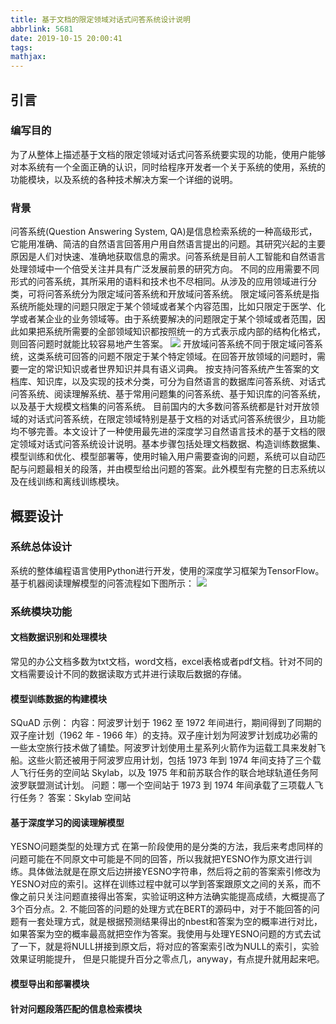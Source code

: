 ```yaml
---
title: 基于文档的限定领域对话式问答系统设计说明
abbrlink: 5681
date: 2019-10-15 20:00:41
tags:
mathjax:
---
```

## 引言
### 编写目的
为了从整体上描述基于文档的限定领域对话式问答系统要实现的功能，使用户能够对本系统有一个全面正确的认识，同时给程序开发者一个关于系统的使用，系统的功能模块，以及系统的各种技术解决方案一个详细的说明。
### 背景
问答系统(Question Answering System, QA)是信息检索系统的一种高级形式，它能用准确、简洁的自然语言回答用户用自然语言提出的问题。其研究兴起的主要原因是人们对快速、准确地获取信息的需求。问答系统是目前人工智能和自然语言处理领域中一个倍受关注并具有广泛发展前景的研究方向。
不同的应用需要不同形式的问答系统，其所采用的语料和技术也不尽相同。从涉及的应用领域进行分类，可将问答系统分为限定域问答系统和开放域问答系统。
限定域问答系统是指系统所能处理的问题只限定于某个领域或者某个内容范围，比如只限定于医学、化学或者某企业的业务领域等。由于系统要解决的问题限定于某个领域或者范围，因此如果把系统所需要的全部领域知识都按照统一的方式表示成内部的结构化格式，则回答问题时就能比较容易地产生答案。
![](/针对文档的问答系统设计说明/20191017082302115.png)
开放域问答系统不同于限定域问答系统，这类系统可回答的问题不限定于某个特定领域。在回答开放领域的问题时，需要一定的常识知识或者世界知识并具有语义词典。
按支持问答系统产生答案的文档库、知识库，以及实现的技术分类，可分为自然语言的数据库问答系统、对话式问答系统、阅读理解系统、基于常用问题集的问答系统、基于知识库的问答系统，以及基于大规模文档集的问答系统。
目前国内的大多数问答系统都是针对开放领域的对话式问答系统，在限定领域特别是基于文档的对话式问答系统很少，且功能均不够完善。本文设计了一种使用最先进的深度学习自然语言技术的基于文档的限定领域对话式问答系统设计说明。基本步骤包括处理文档数据、构造训练数据集、模型训练和优化、模型部署等，使用时输入用户需要查询的问题，系统可以自动匹配与问题最相关的段落，并由模型给出问题的答案。此外模型有完整的日志系统以及在线训练和离线训练模块。
## 概要设计
### 系统总体设计
系统的整体编程语言使用Python进行开发，使用的深度学习框架为TensorFlow。基于机器阅读理解模型的问答流程如下图所示：
![](/针对文档的问答系统设计说明/20191017084213733.png)
### 系统模块功能
#### 文档数据识别和处理模块
常见的办公文档多数为txt文档，word文档，excel表格或者pdf文档。针对不同的文档需要设计不同的数据读取方式并进行读取后数据的存储。
#### 模型训练数据的构建模块
SQuAD 示例：
内容：阿波罗计划于 1962 至 1972 年间进行，期间得到了同期的双子座计划（1962 年 - 1966 年）的支持。双子座计划为阿波罗计划成功必需的一些太空旅行技术做了铺垫。阿波罗计划使用土星系列火箭作为运载工具来发射飞船。这些火箭还被用于阿波罗应用计划，包括 1973 年到 1974 年间支持了三个载人飞行任务的空间站 Skylab，以及 1975 年和前苏联合作的联合地球轨道任务阿波罗联盟测试计划。
问题：哪一个空间站于 1973 到 1974 年间承载了三项载人飞行任务？
答案：Skylab 空间站
#### 基于深度学习的阅读理解模型
YESNO问题类型的处理方式
在第一阶段使用的是分类的方法，我后来考虑同样的问题可能在不同原文中可能是不同的回答，所以我就把YESNO作为原文进行训练。具体做法就是在原文后边拼接YESNO字符串，然后将之前的答案索引修改为YESNO对应的索引。这样在训练过程中就可以学到答案跟原文之间的关系，而不像之前只关注问题直接得出答案，实验证明这种方法确实能提高成绩，大概提高了3个百分点。2. 不能回答的问题的处理方式在BERT的源码中，对于不能回答的问题有一套处理方式，就是根据预测结果得出的nbest和答案为空的概率进行对比，如果答案为空的概率最高就把空作为答案。我使用与处理YESNO问题的方式去试了一下，就是将NULL拼接到原文后，将对应的答案索引改为NULL的索引，实验效果证明能提升， 但是只能提升百分之零点几，anyway，有点提升就用起来吧。

#### 模型导出和部署模块
#### 针对问题段落匹配的信息检索模块
